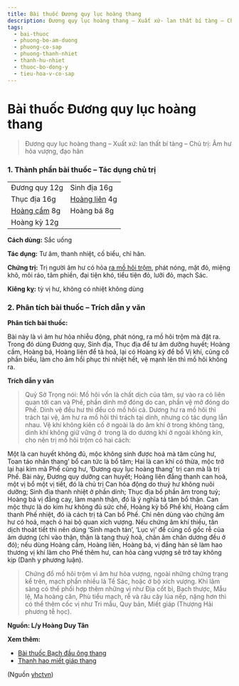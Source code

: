 ```yaml
---
title: Bài thuốc Đương quy lục hoàng thang
description: Đương quy lục hoàng thang – Xuất xứ- lan thất bí tàng – Chủ trị- Âm hư hỏa vượng, đạo hãn
tags:
  - bai-thuoc
  - phuong-bo-am-duong
  - phuong-co-sap
  - phuong-thanh-nhiet
  - thanh-hu-nhiet
  - thuoc-bo-dong-y
  - tieu-hoa-v-co-sap
---
```


# Bài thuốc Đương quy lục hoàng thang 

> Đương quy lục hoàng thang – Xuất xứ: lan thất bí tàng – Chủ trị: Âm hư hỏa vượng, đạo hãn

### 1. Thành phần bài thuốc – Tác dụng chủ trị

|  |  |
| --- | --- |
| Đương quy 12g | Sinh địa 16g |
| Thục địa 16g | [Hoàng liên](/yhctvn/vi-thuoc-hoang-lien) 4g |
| [Hoàng cầm](/yhctvn/vi-thuoc-hoang-cam) 8g | Hoàng bá 8g |
| Hoàng kỳ 12g |  |

**Cách dùng:** Sắc uống

**Tác dụng:** Tư âm, thanh nhiệt, cố biểu, chỉ hãn. 

**Chứng trị:** Trị người âm hư có hỏa [ra mồ hôi trộm](/yhctvn/chung-ra-mo-hoi-trom-dao-han), phát nóng, mặt đỏ, miệng khô, môi ráo, tâm phiền, đại tiện khó, tiểu tiện đỏ, lưỡi đỏ, mạch Sác.

**Kiêng kỵ:** tỳ vị hư, không có nhiệt không dùng

### 2. Phân tích bài thuốc – **Trích dẫn y văn**

**Phân tích bài thuốc:**

Bài này là vì âm hư hỏa nhiễu động, phát nóng, ra mồ hôi trộm mà đặt ra. Trong đó dùng Đương quy, Sinh địa, Thục địa để tư âm dưỡng huyết; Hoàng cầm, Hoàng bá, Hoàng liên để tả hoả, lại có Hoàng kỳ để bổ Vị khí, củng cố phần biểu, làm cho âm hồi phục thì nhiệt hết, vệ mạnh lên thì mồ hôi không ra.

**Trích dẫn y văn**

> Quỷ Sở Trọng nói: Mồ hôi vốn là chất dịch của tâm, sự vào ra cỏ liên quan tới can và Phế, phần dinh mở đóng do can, phần vệ mở đóng do Phế. Dinh vệ đều hư thì đểu có mồ hôi cả. Dương hư ra mồ hôi thì trách tại vệ, âm hư ra mồ hôi thì trách tại dinh, nhưng có tác dụng lẫn nhau. Vệ khí không kiên cố ở ngoài là do âm khí ở trong không tàng, dinh khí không giữ vững ở  trong là do dương khí ở ngoài không kín, cho nên trị mồ hôi trộm có hai cách: 

Một là can huyết không đủ, mộc không sinh được hoả mà tâm cũng hư, Toan táo nhân thang’ bổ can tức là bổ tâm; Hai là can khí có thừa, mộc trở lại hại kim mà Phế cũng hư, ‘Đương quy lục hoàng thang’ trị can mà là trị Phế. Bài này, Đương quy dưỡng can huyết; Hoàng liên đắng thanh can hoả, một vị bổ một vị tiết, đó là chủ trị Can hỏa động do thuỷ hư không nuôi dưỡng; Sinh địa thanh nhiệt ở phần dinh; Thục địa bổ phần âm trong tuỷ; Hoàng bá vị đắng cay, làm mạnh thận, đó là ý nghĩa tả tâm bổ thận. Can mộc thực là do kim hư không đủ sức chế, Hoàng kỳ bổ Phế khí, Hoàng cầm thanh Phế nhiệt, đó ià cách trị tả Can bổ Phế. Chỉ nên dùng vào chứng âm hư có hoả, mạch ỏ hai bộ quan xích vượng. Nếu chứng âm khí thiếu, tân dịch thoát tiết thì nên dùng ‘Sinh mạch tán’, ‘Lục vị’ để củng cố gốc rễ của âm dương (chỉ vào thận, thận là tạng thuỷ hoả, chân âm chân dương đều ở đó); nếu dùng Hoàng cầm, Hoàng liên, Hoàng bá, vị đắng hàn sẽ làm hao thương vị khí làm cho Phế thêm hư, can hỏa càng vượng sẽ trở tay không kịp (Danh y phương luận).

> Chứng đổ mồ hôi trộm vì âm hư hỏa vượng, ngoài những chứng trạng kể trên, mạch phần nhiều là Tế Sác, hoặc ở bộ xích vượng. Khi lâm sàng có thể phối hợp thêm những vị như Địa cốt bì, Bạch thược, Mẫu lệ, Ma hoàng căn, Phù tiểu mạch, rễ và râu cây lúa nếp, nặng hơn thì có thể thêm cốc vị như Tri mẫu, Quy bản, Miết giáp (Thượng Hải phương tễ học).

**Nguồn: L/y Hoàng Duy Tân**

**Xem thêm:**

* [Bài thuốc Bạch đầu ông thang](/yhctvn/bai-thuoc-bach-dau-ong-thang)
* [Thanh hao miết giáp thang](/yhctvn/bai-thuoc-thanh-hao-miet-giap-thang)

(Nguồn <a href="https://yhctvn.com/duong-quy-luc-hoang-thang/" target="_blank">yhctvn</a>)
